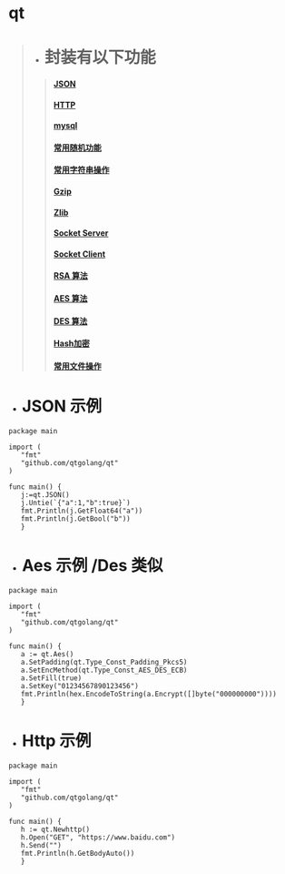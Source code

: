 # qt

> * #  封装有以下功能
>> #### <a href="https://github.com/qtgolang/qt/blob/master/Json.go">JSON</a>
>> #### <a href="https://github.com/qtgolang/qt/blob/master/qthttp.go">HTTP </a>
>> #### <a href="https://github.com/qtgolang/qt/blob/master/qtmysql.go">mysql  </a>
>> #### <a href="https://github.com/qtgolang/qt/blob/master/qtrand.go">常用随机功能  </a>
>> #### <a href="https://github.com/qtgolang/qt/blob/master/qtString.go">常用字符串操作  </a>
>> #### <a href="https://github.com/qtgolang/qt/blob/master/gzip.go">Gzip  </a>
>> #### <a href="https://github.com/qtgolang/qt/blob/master/qtzlib.go">Zlib  </a>
>> #### <a href="https://github.com/qtgolang/qt/blob/master/qtsocket.go">Socket Server  </a>
>> #### <a href="https://github.com/qtgolang/qt/blob/master/qtsocket.go">Socket Client  </a>
>> #### <a href="https://github.com/qtgolang/qt/blob/master/qtrsa.go">RSA 算法  </a>
>> #### <a href="https://github.com/qtgolang/qt/blob/master/qtaes.go">AES 算法  </a>
>> #### <a href="https://github.com/qtgolang/qt/blob/master/qtdes.go">DES 算法  </a>
>> #### <a href="https://github.com/qtgolang/qt/blob/master/hash.go">Hash加密  </a>
>> #### <a href="https://github.com/qtgolang/qt/blob/master/qtfile.go">常用文件操作  </a>

 * # JSON 示例
 ```
package main

import (
	"fmt"
	"github.com/qtgolang/qt"
)

func main() {
	j:=qt.JSON()
	j.Untie(`{"a":1,"b":true}`)
	fmt.Println(j.GetFloat64("a"))
	fmt.Println(j.GetBool("b"))
    }
 ```

 * # Aes 示例 /Des 类似
 ```
package main

import (
	"fmt"
	"github.com/qtgolang/qt"
)

func main() {
	a := qt.Aes()
	a.SetPadding(qt.Type_Const_Padding_Pkcs5)
	a.SetEncMethod(qt.Type_Const_AES_DES_ECB)
	a.SetFill(true)
	a.SetKey("01234567890123456")
	fmt.Println(hex.EncodeToString(a.Encrypt([]byte("000000000"))))
    }
 ```

 * # Http 示例 
 ```
package main

import (
	"fmt"
	"github.com/qtgolang/qt"
)

func main() {
	h := qt.Newhttp()
	h.Open("GET", "https://www.baidu.com")
	h.Send("")
	fmt.Println(h.GetBodyAuto())
    }
 ```

